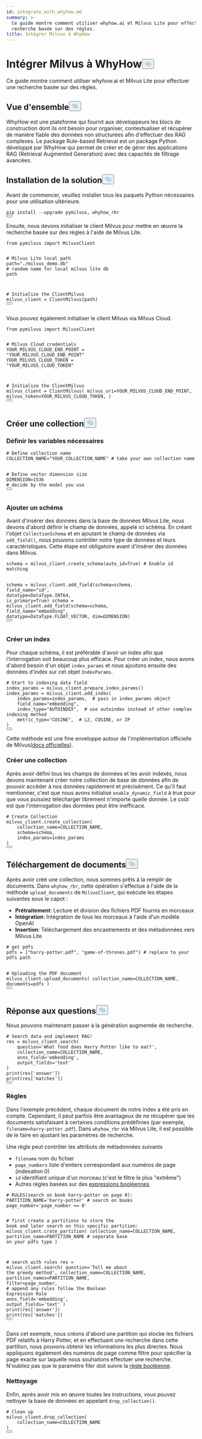 ```yaml
---
id: integrate_with_whyhow.md
summary: >-
  Ce guide montre comment utiliser whyhow.ai et Milvus Lite pour effectuer une
  recherche basée sur des règles.
title: Intégrer Milvus à WhyHow
---
```

<h1 id="Integrate-Milvus-with-WhyHow" class="common-anchor-header">Intégrer Milvus à WhyHow<button data-href="#Integrate-Milvus-with-WhyHow" class="anchor-icon" translate="no">
      <svg translate="no"
        aria-hidden="true"
        focusable="false"
        height="20"
        version="1.1"
        viewBox="0 0 16 16"
        width="16"
      >
        <path
          fill="#0092E4"
          fill-rule="evenodd"
          d="M4 9h1v1H4c-1.5 0-3-1.69-3-3.5S2.55 3 4 3h4c1.45 0 3 1.69 3 3.5 0 1.41-.91 2.72-2 3.25V8.59c.58-.45 1-1.27 1-2.09C10 5.22 8.98 4 8 4H4c-.98 0-2 1.22-2 2.5S3 9 4 9zm9-3h-1v1h1c1 0 2 1.22 2 2.5S13.98 12 13 12H9c-.98 0-2-1.22-2-2.5 0-.83.42-1.64 1-2.09V6.25c-1.09.53-2 1.84-2 3.25C6 11.31 7.55 13 9 13h4c1.45 0 3-1.69 3-3.5S14.5 6 13 6z"
        ></path>
      </svg>
    </button></h1><p>Ce guide montre comment utiliser whyhow.ai et Milvus Lite pour effectuer une recherche basée sur des règles.</p>
<h2 id="Overview" class="common-anchor-header">Vue d'ensemble<button data-href="#Overview" class="anchor-icon" translate="no">
      <svg translate="no"
        aria-hidden="true"
        focusable="false"
        height="20"
        version="1.1"
        viewBox="0 0 16 16"
        width="16"
      >
        <path
          fill="#0092E4"
          fill-rule="evenodd"
          d="M4 9h1v1H4c-1.5 0-3-1.69-3-3.5S2.55 3 4 3h4c1.45 0 3 1.69 3 3.5 0 1.41-.91 2.72-2 3.25V8.59c.58-.45 1-1.27 1-2.09C10 5.22 8.98 4 8 4H4c-.98 0-2 1.22-2 2.5S3 9 4 9zm9-3h-1v1h1c1 0 2 1.22 2 2.5S13.98 12 13 12H9c-.98 0-2-1.22-2-2.5 0-.83.42-1.64 1-2.09V6.25c-1.09.53-2 1.84-2 3.25C6 11.31 7.55 13 9 13h4c1.45 0 3-1.69 3-3.5S14.5 6 13 6z"
        ></path>
      </svg>
    </button></h2><p>WhyHow est une plateforme qui fournit aux développeurs les blocs de construction dont ils ont besoin pour organiser, contextualiser et récupérer de manière fiable des données non structurées afin d'effectuer des RAG complexes. Le package Rule-based Retrieval est un package Python développé par WhyHow qui permet de créer et de gérer des applications RAG (Retrieval Augmented Generation) avec des capacités de filtrage avancées.</p>
<h2 id="Installation" class="common-anchor-header">Installation de la solution<button data-href="#Installation" class="anchor-icon" translate="no">
      <svg translate="no"
        aria-hidden="true"
        focusable="false"
        height="20"
        version="1.1"
        viewBox="0 0 16 16"
        width="16"
      >
        <path
          fill="#0092E4"
          fill-rule="evenodd"
          d="M4 9h1v1H4c-1.5 0-3-1.69-3-3.5S2.55 3 4 3h4c1.45 0 3 1.69 3 3.5 0 1.41-.91 2.72-2 3.25V8.59c.58-.45 1-1.27 1-2.09C10 5.22 8.98 4 8 4H4c-.98 0-2 1.22-2 2.5S3 9 4 9zm9-3h-1v1h1c1 0 2 1.22 2 2.5S13.98 12 13 12H9c-.98 0-2-1.22-2-2.5 0-.83.42-1.64 1-2.09V6.25c-1.09.53-2 1.84-2 3.25C6 11.31 7.55 13 9 13h4c1.45 0 3-1.69 3-3.5S14.5 6 13 6z"
        ></path>
      </svg>
    </button></h2><p>Avant de commencer, veuillez installer tous les paquets Python nécessaires pour une utilisation ultérieure.</p>
<pre><code translate="no" class="language-shell">pip install --upgrade pymilvus, whyhow_rbr
<button class="copy-code-btn"></button></code></pre>
<p>Ensuite, nous devons initialiser le client Milvus pour mettre en œuvre la recherche basée sur des règles à l'aide de Milvus Lite.</p>
<pre><code translate="no" class="language-python"><span class="hljs-keyword">from</span> pymilvus <span class="hljs-keyword">import</span> MilvusClient

<span class="hljs-comment"># Milvus Lite local path</span>
path=<span class="hljs-string">&quot;./milvus_demo.db&quot;</span> <span class="hljs-comment"># random name for local milvus lite db path</span>

<span class="hljs-comment"># Initialize the ClientMilvus</span>
milvus_client = ClientMilvus(path)
<button class="copy-code-btn"></button></code></pre>
<p>Vous pouvez également initialiser le client Milvus via Milvus Cloud.</p>
<pre><code translate="no" class="language-python"><span class="hljs-keyword">from</span> pymilvus <span class="hljs-keyword">import</span> MilvusClient

<span class="hljs-comment"># Milvus Cloud credentials</span>
YOUR_MILVUS_CLOUD_END_POINT = <span class="hljs-string">&quot;YOUR_MILVUS_CLOUD_END_POINT&quot;</span>
YOUR_MILVUS_CLOUD_TOKEN = <span class="hljs-string">&quot;YOUR_MILVUS_CLOUD_TOKEN&quot;</span>

<span class="hljs-comment"># Initialize the ClientMilvus</span>
milvus_client = ClientMilvus(
        milvus_uri=YOUR_MILVUS_CLOUD_END_POINT, 
        milvus_token=YOUR_MILVUS_CLOUD_TOKEN,
)
<button class="copy-code-btn"></button></code></pre>
<h2 id="Create-Collection" class="common-anchor-header">Créer une collection<button data-href="#Create-Collection" class="anchor-icon" translate="no">
      <svg translate="no"
        aria-hidden="true"
        focusable="false"
        height="20"
        version="1.1"
        viewBox="0 0 16 16"
        width="16"
      >
        <path
          fill="#0092E4"
          fill-rule="evenodd"
          d="M4 9h1v1H4c-1.5 0-3-1.69-3-3.5S2.55 3 4 3h4c1.45 0 3 1.69 3 3.5 0 1.41-.91 2.72-2 3.25V8.59c.58-.45 1-1.27 1-2.09C10 5.22 8.98 4 8 4H4c-.98 0-2 1.22-2 2.5S3 9 4 9zm9-3h-1v1h1c1 0 2 1.22 2 2.5S13.98 12 13 12H9c-.98 0-2-1.22-2-2.5 0-.83.42-1.64 1-2.09V6.25c-1.09.53-2 1.84-2 3.25C6 11.31 7.55 13 9 13h4c1.45 0 3-1.69 3-3.5S14.5 6 13 6z"
        ></path>
      </svg>
    </button></h2><h3 id="Defining-necessary-variables" class="common-anchor-header">Définir les variables nécessaires</h3><pre><code translate="no" class="language-python"><span class="hljs-comment"># Define collection name</span>
COLLECTION_NAME=<span class="hljs-string">&quot;YOUR_COLLECTION_NAME&quot;</span> <span class="hljs-comment"># take your own collection name</span>

<span class="hljs-comment"># Define vector dimension size</span>
DIMENSION=<span class="hljs-number">1536</span> <span class="hljs-comment"># decide by the model you use</span>
<button class="copy-code-btn"></button></code></pre>
<h3 id="Add-schema" class="common-anchor-header">Ajouter un schéma</h3><p>Avant d'insérer des données dans la base de données Milvus Lite, nous devons d'abord définir le champ de données, appelé ici schéma. En créant l'objet <code translate="no">CollectionSchema</code> et en ajoutant le champ de données via <code translate="no">add_field()</code>, nous pouvons contrôler notre type de données et leurs caractéristiques. Cette étape est obligatoire avant d'insérer des données dans Milvus.</p>
<pre><code translate="no" class="language-python">schema = milvus_client.create_schema(auto_id=<span class="hljs-literal">True</span>) <span class="hljs-comment"># Enable id matching</span>

schema = milvus_client.add_field(schema=schema, field_name=<span class="hljs-string">&quot;id&quot;</span>, datatype=DataType.INT64, is_primary=<span class="hljs-literal">True</span>)
schema = milvus_client.add_field(schema=schema, field_name=<span class="hljs-string">&quot;embedding&quot;</span>, datatype=DataType.FLOAT_VECTOR, dim=DIMENSION)
<button class="copy-code-btn"></button></code></pre>
<h3 id="Create-index" class="common-anchor-header">Créer un index</h3><p>Pour chaque schéma, il est préférable d'avoir un index afin que l'interrogation soit beaucoup plus efficace. Pour créer un index, nous avons d'abord besoin d'un objet <code translate="no">index_params</code> et nous ajoutons ensuite des données d'index sur cet objet <code translate="no">IndexParams</code>.</p>
<pre><code translate="no" class="language-python"><span class="hljs-comment"># Start to indexing data field</span>
index_params = milvus_client.prepare_index_params()
index_params = milvus_client.add_index(
    index_params=index_params,  <span class="hljs-comment"># pass in index_params object</span>
    field_name=<span class="hljs-string">&quot;embedding&quot;</span>,
    index_type=<span class="hljs-string">&quot;AUTOINDEX&quot;</span>,  <span class="hljs-comment"># use autoindex instead of other complex indexing method</span>
    metric_type=<span class="hljs-string">&quot;COSINE&quot;</span>,  <span class="hljs-comment"># L2, COSINE, or IP</span>
)
<button class="copy-code-btn"></button></code></pre>
<p>Cette méthode est une fine enveloppe autour de l'implémentation officielle de Milvus<a href="https://milvus.io/api-reference/pymilvus/v2.4.x/MilvusClient/Management/add_index.md">(docs officielles</a>).</p>
<h3 id="Create-collection" class="common-anchor-header">Créer une collection</h3><p>Après avoir défini tous les champs de données et les avoir indexés, nous devons maintenant créer notre collection de base de données afin de pouvoir accéder à nos données rapidement et précisément. Ce qu'il faut mentionner, c'est que nous avons initialisé <code translate="no">enable_dynamic_field</code> à true pour que vous puissiez télécharger librement n'importe quelle donnée. Le coût est que l'interrogation des données peut être inefficace.</p>
<pre><code translate="no" class="language-python"><span class="hljs-comment"># Create Collection</span>
milvus_client.create_collection(
    collection_name=COLLECTION_NAME,
    schema=schema,
    index_params=index_params
)
<button class="copy-code-btn"></button></code></pre>
<h2 id="Upload-documents" class="common-anchor-header">Téléchargement de documents<button data-href="#Upload-documents" class="anchor-icon" translate="no">
      <svg translate="no"
        aria-hidden="true"
        focusable="false"
        height="20"
        version="1.1"
        viewBox="0 0 16 16"
        width="16"
      >
        <path
          fill="#0092E4"
          fill-rule="evenodd"
          d="M4 9h1v1H4c-1.5 0-3-1.69-3-3.5S2.55 3 4 3h4c1.45 0 3 1.69 3 3.5 0 1.41-.91 2.72-2 3.25V8.59c.58-.45 1-1.27 1-2.09C10 5.22 8.98 4 8 4H4c-.98 0-2 1.22-2 2.5S3 9 4 9zm9-3h-1v1h1c1 0 2 1.22 2 2.5S13.98 12 13 12H9c-.98 0-2-1.22-2-2.5 0-.83.42-1.64 1-2.09V6.25c-1.09.53-2 1.84-2 3.25C6 11.31 7.55 13 9 13h4c1.45 0 3-1.69 3-3.5S14.5 6 13 6z"
        ></path>
      </svg>
    </button></h2><p>Après avoir créé une collection, nous sommes prêts à la remplir de documents. Dans <code translate="no">whyhow_rbr</code>, cette opération s'effectue à l'aide de la méthode <code translate="no">upload_documents</code> de <code translate="no">MilvusClient</code>, qui exécute les étapes suivantes sous le capot :</p>
<ul>
<li><strong>Prétraitement</strong>: Lecture et division des fichiers PDF fournis en morceaux</li>
<li><strong>Intégration</strong>: Intégration de tous les morceaux à l'aide d'un modèle OpenAI</li>
<li><strong>Insertion</strong>: Téléchargement des encastrements et des métadonnées vers Milvus Lite</li>
</ul>
<pre><code translate="no" class="language-python"><span class="hljs-comment"># get pdfs</span>
pdfs = [<span class="hljs-string">&quot;harry-potter.pdf&quot;</span>, <span class="hljs-string">&quot;game-of-thrones.pdf&quot;</span>] <span class="hljs-comment"># replace to your pdfs path</span>

<span class="hljs-comment"># Uploading the PDF document</span>
milvus_client.upload_documents(
    collection_name=COLLECTION_NAME,
    documents=pdfs
)
<button class="copy-code-btn"></button></code></pre>
<h2 id="Question-answering" class="common-anchor-header">Réponse aux questions<button data-href="#Question-answering" class="anchor-icon" translate="no">
      <svg translate="no"
        aria-hidden="true"
        focusable="false"
        height="20"
        version="1.1"
        viewBox="0 0 16 16"
        width="16"
      >
        <path
          fill="#0092E4"
          fill-rule="evenodd"
          d="M4 9h1v1H4c-1.5 0-3-1.69-3-3.5S2.55 3 4 3h4c1.45 0 3 1.69 3 3.5 0 1.41-.91 2.72-2 3.25V8.59c.58-.45 1-1.27 1-2.09C10 5.22 8.98 4 8 4H4c-.98 0-2 1.22-2 2.5S3 9 4 9zm9-3h-1v1h1c1 0 2 1.22 2 2.5S13.98 12 13 12H9c-.98 0-2-1.22-2-2.5 0-.83.42-1.64 1-2.09V6.25c-1.09.53-2 1.84-2 3.25C6 11.31 7.55 13 9 13h4c1.45 0 3-1.69 3-3.5S14.5 6 13 6z"
        ></path>
      </svg>
    </button></h2><p>Nous pouvons maintenant passer à la génération augmentée de recherche.</p>
<pre><code translate="no" class="language-python"><span class="hljs-comment"># Search data and implement RAG!</span>
res = milvus_client.search(
    question=<span class="hljs-string">&#x27;What food does Harry Potter like to eat?&#x27;</span>,
    collection_name=COLLECTION_NAME,
    anns_field=<span class="hljs-string">&#x27;embedding&#x27;</span>,
    output_fields=<span class="hljs-string">&#x27;text&#x27;</span>
)
<span class="hljs-built_in">print</span>(res[<span class="hljs-string">&#x27;answer&#x27;</span>])
<span class="hljs-built_in">print</span>(res[<span class="hljs-string">&#x27;matches&#x27;</span>])
<button class="copy-code-btn"></button></code></pre>
<h3 id="Rules" class="common-anchor-header">Règles</h3><p>Dans l'exemple précédent, chaque document de notre index a été pris en compte. Cependant, il peut parfois être avantageux de ne récupérer que les documents satisfaisant à certaines conditions prédéfinies (par exemple, <code translate="no">filename=harry-potter.pdf</code>). Dans <code translate="no">whyhow_rbr</code> via Milvus Lite, il est possible de le faire en ajustant les paramètres de recherche.</p>
<p>Une règle peut contrôler les attributs de métadonnées suivants</p>
<ul>
<li><code translate="no">filename</code> nom du fichier</li>
<li><code translate="no">page_numbers</code> liste d'entiers correspondant aux numéros de page (indexation 0)</li>
<li><code translate="no">id</code> identifiant unique d'un morceau (c'est le filtre le plus "extrême")</li>
<li>Autres règles basées sur des <a href="https://milvus.io/docs/boolean.md">expressions booléennes</a></li>
</ul>
<pre><code translate="no" class="language-python"><span class="hljs-comment"># RULES(search on book harry-potter on page 8):</span>
PARTITION_NAME=<span class="hljs-string">&#x27;harry-potter&#x27;</span> <span class="hljs-comment"># search on books</span>
page_number=<span class="hljs-string">&#x27;page_number == 8&#x27;</span>

<span class="hljs-comment"># first create a partitions to store the book and later search on this specific partition:</span>
milvus_client.crate_partition(
    collection_name=COLLECTION_NAME,
    partition_name=PARTITION_NAME <span class="hljs-comment"># separate base on your pdfs type</span>
)

<span class="hljs-comment"># search with rules</span>
res = milvus_client.search(
    question=<span class="hljs-string">&#x27;Tell me about the greedy method&#x27;</span>,
    collection_name=COLLECTION_NAME,
    partition_names=PARTITION_NAME,
    <span class="hljs-built_in">filter</span>=page_number, <span class="hljs-comment"># append any rules follow the Boolean Expression Rule</span>
    anns_field=<span class="hljs-string">&#x27;embedding&#x27;</span>,
    output_fields=<span class="hljs-string">&#x27;text&#x27;</span>
)
<span class="hljs-built_in">print</span>(res[<span class="hljs-string">&#x27;answer&#x27;</span>])
<span class="hljs-built_in">print</span>(res[<span class="hljs-string">&#x27;matches&#x27;</span>])
<button class="copy-code-btn"></button></code></pre>
<p>Dans cet exemple, nous créons d'abord une partition qui stocke les fichiers PDF relatifs à Harry Potter, et en effectuant une recherche dans cette partition, nous pouvons obtenir les informations les plus directes. Nous appliquons également des numéros de page comme filtre pour spécifier la page exacte sur laquelle nous souhaitons effectuer une recherche. N'oubliez pas que le paramètre filer doit suivre la <a href="https://milvus.io/docs/boolean.md">règle booléenne</a>.</p>
<h3 id="Clean-up" class="common-anchor-header">Nettoyage</h3><p>Enfin, après avoir mis en œuvre toutes les instructions, vous pouvez nettoyer la base de données en appelant <code translate="no">drop_collection()</code>.</p>
<pre><code translate="no" class="language-python"><span class="hljs-comment"># Clean up</span>
milvus_client.drop_collection(
    collection_name=COLLECTION_NAME
)
<button class="copy-code-btn"></button></code></pre>
